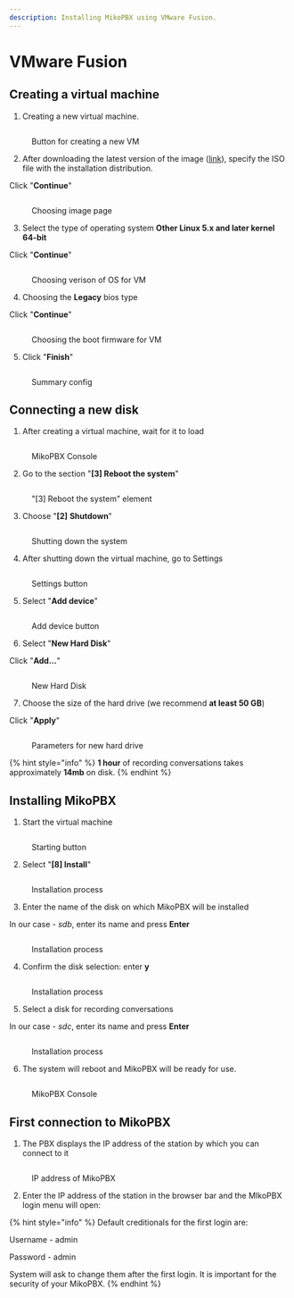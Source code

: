 ```yaml
---
description: Installing MikoPBX using VMware Fusion.
---
```


# VMware Fusion

## Creating a virtual machine

1. Creating a new virtual machine.

<figure><img src="../../.gitbook/assets/1 (6).png" alt=""><figcaption><p>Button for creating a new VM</p></figcaption></figure>

2. After downloading the latest version of the image ([link](https://www.mikopbx.ru/download/)), specify the ISO file with the installation distribution.

Click "**Continue**"

<figure><img src="../../.gitbook/assets/2 (10).png" alt=""><figcaption><p>Choosing image page</p></figcaption></figure>

3. Select the type of operating system **Other Linux 5.x and later kernel 64-bit**

Click "**Continue**"

<figure><img src="../../.gitbook/assets/22 (1).png" alt=""><figcaption><p>Choosing verison of OS for VM</p></figcaption></figure>

4. Choosing the **Legacy** bios type

Click "**Continue**"

<figure><img src="../../.gitbook/assets/4 (17).png" alt=""><figcaption><p>Choosing the boot firmware for VM</p></figcaption></figure>

5. Click "**Finish**"

<figure><img src="../../.gitbook/assets/5 (20).png" alt=""><figcaption><p>Summary config</p></figcaption></figure>

## Connecting a new disk

1. After creating a virtual machine, wait for it to load

<figure><img src="../../.gitbook/assets/image (19).png" alt=""><figcaption><p>MikoPBX Console</p></figcaption></figure>

2. Go to the section "**\[3] Reboot the system**"

<figure><img src="../../.gitbook/assets/image (10).png" alt=""><figcaption><p>"[3] Reboot the system" element</p></figcaption></figure>

3. Choose "**\[2]** **Shutdown**"

<figure><img src="../../.gitbook/assets/image (16).png" alt=""><figcaption><p>Shutting down the system</p></figcaption></figure>

4. After shutting down the virtual machine, go to Settings

<figure><img src="../../.gitbook/assets/image (21).png" alt=""><figcaption><p>Settings button</p></figcaption></figure>

5. Select "**Add device**"

<figure><img src="../../.gitbook/assets/image (3) (1).png" alt=""><figcaption><p>Add device button</p></figcaption></figure>

6. Select "**New Hard Disk**"

&#x20;Click "**Add...**"

<figure><img src="../../.gitbook/assets/image (4) (1).png" alt=""><figcaption><p>New Hard Disk</p></figcaption></figure>

7. Choose the size of the hard drive (we recommend **at least 50 GB**)

&#x20;Click "**Apply**"

<figure><img src="../../.gitbook/assets/image (2) (1) (1).png" alt=""><figcaption><p>Parameters for new hard drive</p></figcaption></figure>

{% hint style="info" %}
**1 hour** of recording conversations takes approximately **14mb** on disk.
{% endhint %}

## Installing MikoPBX

1. Start the virtual machine

<figure><img src="../../.gitbook/assets/image (30).png" alt=""><figcaption><p>Starting button</p></figcaption></figure>

2. Select "**\[8] Install**"

<figure><img src="../../.gitbook/assets/image (13).png" alt=""><figcaption><p>Installation process</p></figcaption></figure>

3. Enter the name of the disk on which MikoPBX will be installed

In our case - _sdb_, enter its name and press **Enter**

<figure><img src="../../.gitbook/assets/image (29).png" alt=""><figcaption><p>Installation process</p></figcaption></figure>

4. Confirm the disk selection: enter **y**

<figure><img src="../../.gitbook/assets/image (33).png" alt=""><figcaption><p>Installation process</p></figcaption></figure>

5. Select a disk for recording conversations

In our case - _sdc_, enter its name and press **Enter**

<figure><img src="../../.gitbook/assets/image (1) (1) (1) (1) (1).png" alt=""><figcaption><p>Installation process</p></figcaption></figure>

6. The system will reboot and MikoPBX will be ready for use.

<figure><img src="../../.gitbook/assets/image (11).png" alt=""><figcaption><p>MikoPBX Console</p></figcaption></figure>

## First connection to MikoPBX

1. The PBX displays the IP address of the station by which you can connect to it

<figure><img src="../../.gitbook/assets/image (25).png" alt=""><figcaption><p>IP address of MikoPBX</p></figcaption></figure>

2. Enter the IP address of the station in the browser bar and the MIkoPBX login menu will open:

{% hint style="info" %}
Default creditionals for the first login are:

Username - admin

Password - admin

System will ask to change them after the first login. It is important for the security of your MikoPBX.
{% endhint %}

<figure><img src="../../.gitbook/assets/21 (1).png" alt=""><figcaption></figcaption></figure>
